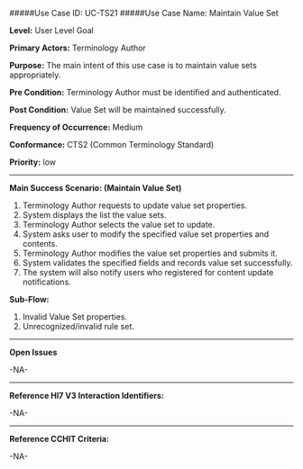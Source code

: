 #####Use Case ID: UC-TS21
#####Use Case Name: Maintain Value Set 

**Level:**                     User Level Goal

**Primary Actors:**            Terminology Author  

**Purpose:**                   The main intent of this use case is to maintain value sets appropriately.

**Pre Condition:**             Terminology Author must be identified and authenticated. 

**Post Condition:**            Value Set will be maintained successfully.

**Frequency of Occurrence:**   Medium

**Conformance:**             	 CTS2 (Common Terminology Standard)

**Priority:**                  low
__________________________________________________________
**Main Success Scenario: (Maintain Value Set)**

1.	Terminology Author requests to update value set properties.
2.	System displays the list the value sets.
3.	Terminology Author selects the value set to update.
4.	System asks user to modify the specified value set properties and contents.
5.	Terminology Author modifies the value set properties and submits it. 
6.	System validates the specified fields and records value set successfully.
7.	The system will also notify users who registered for content update notifications.

**Sub-Flow:**

1. Invalid Value Set properties.
2. Unrecognized/invalid rule set. 

_______________________________________________________________
**Open Issues**

-NA-
_______________________________________________________________
**Reference Hl7 V3 Interaction Identifiers:**

-NA-
_______________________________________________________________
**Reference CCHIT Criteria:**

-NA-
